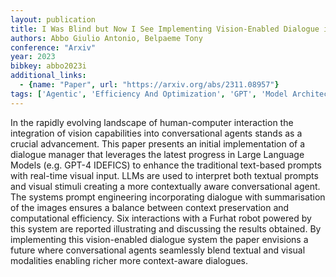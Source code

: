 ```yaml
---
layout: publication
title: I Was Blind but Now I See Implementing Vision-Enabled Dialogue in Social Robots
authors: Abbo Giulio Antonio, Belpaeme Tony
conference: "Arxiv"
year: 2023
bibkey: abbo2023i
additional_links:
  - {name: "Paper", url: "https://arxiv.org/abs/2311.08957"}
tags: ['Agentic', 'Efficiency And Optimization', 'GPT', 'Model Architecture', 'Prompting', 'RAG', 'Tools']
---
```

In the rapidly evolving landscape of human-computer interaction the integration of vision capabilities into conversational agents stands as a crucial advancement. This paper presents an initial implementation of a dialogue manager that leverages the latest progress in Large Language Models (e.g. GPT-4 IDEFICS) to enhance the traditional text-based prompts with real-time visual input. LLMs are used to interpret both textual prompts and visual stimuli creating a more contextually aware conversational agent. The systems prompt engineering incorporating dialogue with summarisation of the images ensures a balance between context preservation and computational efficiency. Six interactions with a Furhat robot powered by this system are reported illustrating and discussing the results obtained. By implementing this vision-enabled dialogue system the paper envisions a future where conversational agents seamlessly blend textual and visual modalities enabling richer more context-aware dialogues.
